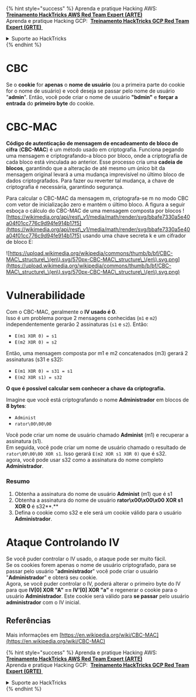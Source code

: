{% hint style="success" %}
Aprenda e pratique Hacking AWS: <img src="/.gitbook/assets/arte.png" alt="" data-size="line"> [**Treinamento HackTricks AWS Red Team Expert (ARTE)**](https://training.hacktricks.xyz/courses/arte) <img src="/.gitbook/assets/arte.png" alt="" data-size="line"> \
Aprenda e pratique Hacking GCP: <img src="/.gitbook/assets/grte.png" alt="" data-size="line"> [**Treinamento HackTricks GCP Red Team Expert (GRTE)** <img src="/.gitbook/assets/grte.png" alt="" data-size="line">](https://training.hacktricks.xyz/courses/grte)

<details>

<summary>Suporte ao HackTricks</summary>

- Verifique os [**planos de assinatura**](https://github.com/sponsors/carlospolop)!
- **Junte-se ao** 💬 [**grupo Discord**](https://discord.gg/hRep4RUj7f) ou ao [**grupo telegram**](https://t.me/peass) ou **siga-nos** no **Twitter** 🐦 [**@hacktricks\_live**](https://twitter.com/hacktricks\_live)**.**
- **Compartilhe truques de hacking enviando PRs para os repositórios** [**HackTricks**](https://github.com/carlospolop/hacktricks) e [**HackTricks Cloud**](https://github.com/carlospolop/hacktricks-cloud).

</details>
{% endhint %}

# CBC

Se o **cookie** for **apenas** o **nome de usuário** (ou a primeira parte do cookie for o nome de usuário) e você deseja se passar pelo nome de usuário "**admin**". Então, você pode criar o nome de usuário **"bdmin"** e **forçar a entrada** do **primeiro byte** do cookie.

# CBC-MAC

**Código de autenticação de mensagem de encadeamento de bloco de cifra** (**CBC-MAC**) é um método usado em criptografia. Funciona pegando uma mensagem e criptografando-a bloco por bloco, onde a criptografia de cada bloco está vinculada ao anterior. Esse processo cria uma **cadeia de blocos**, garantindo que a alteração de até mesmo um único bit da mensagem original levará a uma mudança imprevisível no último bloco de dados criptografados. Para fazer ou reverter tal mudança, a chave de criptografia é necessária, garantindo segurança.

Para calcular o CBC-MAC da mensagem m, criptografa-se m no modo CBC com vetor de inicialização zero e mantém o último bloco. A figura a seguir esboça o cálculo do CBC-MAC de uma mensagem composta por blocos ![https://wikimedia.org/api/rest\_v1/media/math/render/svg/bbafe7330a5e40a04f01cc776c9d94fe914b17f5](https://wikimedia.org/api/rest\_v1/media/math/render/svg/bbafe7330a5e40a04f01cc776c9d94fe914b17f5) usando uma chave secreta k e um cifrador de bloco E:

![https://upload.wikimedia.org/wikipedia/commons/thumb/b/bf/CBC-MAC\_structure\_\(en\).svg/570px-CBC-MAC\_structure\_\(en\).svg.png](https://upload.wikimedia.org/wikipedia/commons/thumb/b/bf/CBC-MAC\_structure\_\(en\).svg/570px-CBC-MAC\_structure\_\(en\).svg.png)

# Vulnerabilidade

Com o CBC-MAC, geralmente o **IV usado é 0**.\
Isso é um problema porque 2 mensagens conhecidas (`m1` e `m2`) independentemente gerarão 2 assinaturas (`s1` e `s2`). Então:

- `E(m1 XOR 0) = s1`
- `E(m2 XOR 0) = s2`

Então, uma mensagem composta por m1 e m2 concatenados (m3) gerará 2 assinaturas (s31 e s32):

- `E(m1 XOR 0) = s31 = s1`
- `E(m2 XOR s1) = s32`

**O que é possível calcular sem conhecer a chave da criptografia.**

Imagine que você está criptografando o nome **Administrador** em blocos de **8 bytes**:

- `Administ`
- `rator\00\00\00`

Você pode criar um nome de usuário chamado **Administ** (m1) e recuperar a assinatura (s1).\
Em seguida, você pode criar um nome de usuário chamado o resultado de `rator\00\00\00 XOR s1`. Isso gerará `E(m2 XOR s1 XOR 0)` que é s32.\
agora, você pode usar s32 como a assinatura do nome completo **Administrador**.

### Resumo

1. Obtenha a assinatura do nome de usuário **Administ** (m1) que é s1
2. Obtenha a assinatura do nome de usuário **rator\x00\x00\x00 XOR s1 XOR 0** é s32**.**
3. Defina o cookie como s32 e ele será um cookie válido para o usuário **Administrador**.

# Ataque Controlando IV

Se você puder controlar o IV usado, o ataque pode ser muito fácil.\
Se os cookies forem apenas o nome de usuário criptografado, para se passar pelo usuário "**administrador**" você pode criar o usuário "**Administrador**" e obterá seu cookie.\
Agora, se você puder controlar o IV, poderá alterar o primeiro byte do IV para que **IV\[0] XOR "A" == IV'\[0] XOR "a"** e regenerar o cookie para o usuário **Administrador**. Este cookie será válido para **se passar** pelo usuário **administrador** com o IV inicial.

## Referências

Mais informações em [https://en.wikipedia.org/wiki/CBC-MAC](https://en.wikipedia.org/wiki/CBC-MAC)


{% hint style="success" %}
Aprenda e pratique Hacking AWS: <img src="/.gitbook/assets/arte.png" alt="" data-size="line"> [**Treinamento HackTricks AWS Red Team Expert (ARTE)**](https://training.hacktricks.xyz/courses/arte) <img src="/.gitbook/assets/arte.png" alt="" data-size="line"> \
Aprenda e pratique Hacking GCP: <img src="/.gitbook/assets/grte.png" alt="" data-size="line"> [**Treinamento HackTricks GCP Red Team Expert (GRTE)** <img src="/.gitbook/assets/grte.png" alt="" data-size="line">](https://training.hacktricks.xyz/courses/grte)

<details>

<summary>Suporte ao HackTricks</summary>

- Verifique os [**planos de assinatura**](https://github.com/sponsors/carlospolop)!
- **Junte-se ao** 💬 [**grupo Discord**](https://discord.gg/hRep4RUj7f) ou ao [**grupo telegram**](https://t.me/peass) ou **siga-nos** no **Twitter** 🐦 [**@hacktricks\_live**](https://twitter.com/hacktricks\_live)**.**
- **Compartilhe truques de hacking enviando PRs para os repositórios** [**HackTricks**](https://github.com/carlospolop/hacktricks) e [**HackTricks Cloud**](https://github.com/carlospolop/hacktricks-cloud).

</details>
{% endhint %}
